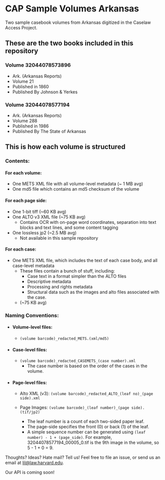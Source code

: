 # CAP Sample Volumes Arkansas
Two sample casebook volumes from Arkansas digitized in the Caselaw Access Project. 

## These are the two books included in this repository

### Volume 32044078573896
-  Ark. (Arkansas Reports) 
-  Volume 21
-  Published in 1860
-  Published By Johnson & Yerkes

### Volume 32044078577194
-  Ark. (Arkansas Reports) 
-  Volume 288
-  Published in 1986
-  Published By The State of Arkansas

## This is how each volume is structured
### Contents:
#### For each volume:
- One METS XML file with all volume-level metadata (~ 1 MB avg)
- One md5 file which contains an md5 checksum of the volume

#### For each page side:
- One 1-bit tiff (~60 KB avg)
- One ALTO v3 XML file (~75 KB avg)
    - Contains OCR with on-page word coordinates, separation into text blocks and text lines, and some content tagging
- One lossless jp2 (~2.5 MB avg)
  - Not available in this sample repository 

#### For each case:
- One METS XML file, which includes the text of each case body, and all case-level metadata 
     - These files contain a bunch of stuff, including:
       - Case text in a format simpler than the ALTO files
       - Descriptive metadata 
       - Processing and rights metadata
       - Structural data such as the images and alto files associated with the case.
    - (~75 KB avg)
### Naming Conventions:
- #### Volume-level files:
   - `(volume barcode)_redacted_METS.(xml/md5)`

-  #### Case-level files:
   - `(volume barcode)_redacted_CASEMETS_(case number).xml`
     - The case number is based on the order of the cases in the volume.
-  #### Page-level files:
   - Alto XML (v3): `(volume barcode)_redacted_ALTO_(leaf no)_(page side).xml`

   - Page Images: `(volume barcode)_(leaf number)_(page side).(tif/jp2)`
     - The leaf number is a count of each two-sided paper leaf.
     - The page-side specifies the front (0) or back (1) of the leaf.
     - A simple sequence number can be generated using `(leaf number) - 1 + (page_side)`. For example, 32044078577194_00005_0.tif is the 9th image in the volume, so 5 - 1 + 0 = 9.

Thoughts? Ideas? Hate mail? Tell us! Feel free to file an issue, or send us an email at lil@law.harvard.edu.

Our API is coming soon! 